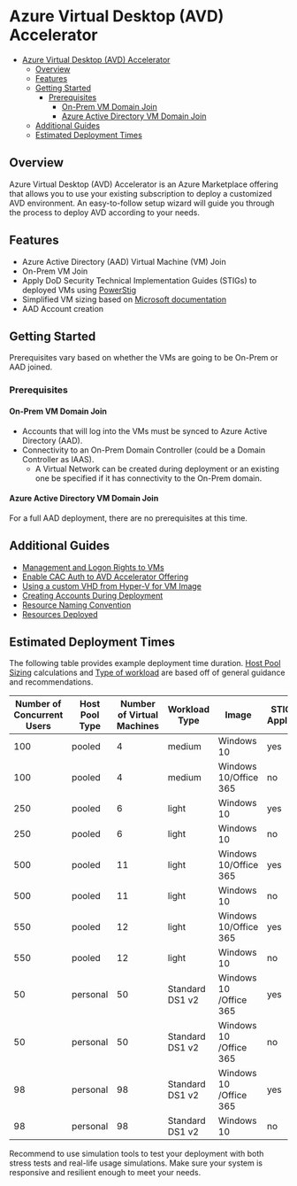 # Azure Virtual Desktop (AVD) Accelerator

- [Azure Virtual Desktop (AVD) Accelerator](#azure-virtual-desktop-avd-accelerator)
  - [Overview](#overview)
  - [Features](#features)
  - [Getting Started](#getting-started)
    - [Prerequisites](#prerequisites)
      - [On-Prem VM Domain Join](#on-prem-vm-domain-join)
      - [Azure Active Directory VM Domain Join](#azure-active-directory-vm-domain-join)
  - [Additional Guides](#additional-guides)
  - [Estimated Deployment Times](#estimated-deployment-times)

## Overview

Azure Virtual Desktop (AVD) Accelerator is an Azure Marketplace offering that allows you to use your existing subscription to deploy a customized AVD environment. An easy-to-follow setup wizard will guide you through the process to deploy AVD according to your needs.

## Features

- Azure Active Directory (AAD) Virtual Machine (VM) Join
- On-Prem VM Join
- Apply DoD Security Technical Implementation Guides (STIGs) to deployed VMs using [PowerStig](https://github.com/Microsoft/PowerStig)
- Simplified VM sizing based on [Microsoft documentation](https://docs.microsoft.com/en-us/windows-server/remote/remote-desktop-services/virtual-machine-recs)
- AAD Account creation

## Getting Started

Prerequisites vary based on whether the VMs are going to be On-Prem or AAD joined.

### Prerequisites

#### On-Prem VM Domain Join

- Accounts that will log into the VMs must be synced to Azure Active Directory (AAD).
- Connectivity to an On-Prem Domain Controller (could be a Domain Controller as IAAS).
  - A Virtual Network can be created during deployment or an existing one be specified if it has connectivity to the On-Prem domain.

#### Azure Active Directory VM Domain Join

For a full AAD deployment, there are no prerequisites at this time.

## Additional Guides

- [Management and Logon Rights to VMs](articles/ManagementAndLogonRights.md)
- [Enable CAC Auth to AVD Accelerator Offering](articles/EnableCacAuth.md)
- [Using a custom VHD from Hyper-V for VM Image](articles/CustomVhd.md)
- [Creating Accounts During Deployment](articles/AccountCreation.md)
- [Resource Naming Convention](articles/NamingConvention.md)
- [Resources Deployed](articles/DeployedResources.md)

## Estimated Deployment Times

The following table provides example deployment time duration.
[Host Pool Sizing](https://docs.microsoft.com/en-us/windows-server/remote/remote-desktop-services/virtual-machine-recs) calculations and [Type of workload](https://docs.microsoft.com/en-us/windows-server/remote/remote-desktop-services/remote-desktop-workloads) are based off of general guidance and recommendations.

| Number of Concurrent Users | Host Pool Type | Number of Virtual Machines | Workload Type | Image | STIGs Applied | Deployment Time (mins) |
|--|--|--|--|--|--|--|
| 100 | pooled | 4 |medium | Windows 10 | yes | 37 |
| 100 | pooled | 4 | medium | Windows 10/Office 365 | no | 21 |
| 250 | pooled | 6 | light | Windows 10 | yes | 35 |
| 250 | pooled | 6 | light | Windows 10 | no | 21 |
| 500 | pooled | 11 | light | Windows 10/Office 365 | yes | 38 |
| 500 | pooled | 11 | light | Windows 10 | no | 19 |
| 550 | pooled | 12 | light | Windows 10/Office 365 | yes | 41 |
| 550 | pooled | 12 | light | Windows 10 | no | 22 |
| 50 | personal | 50 | Standard DS1 v2 | Windows 10 /Office 365 | yes | 49 |
| 50 | personal | 50 | Standard DS1 v2 | Windows 10 /Office 365 | no | 25 |
| 98 | personal | 98 | Standard DS1 v2 | Windows 10 /Office 365 | yes | 51 |
| 98 | personal | 98 | Standard DS1 v2 | Windows 10 | no | 21 |

Recommend to use simulation tools to test your deployment with both stress tests and real-life usage simulations.
Make sure your system is responsive and resilient enough to meet your needs.
